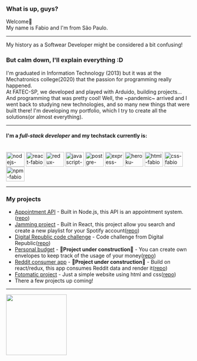### What is up, guys?
Welcome👋 
<br> My name is Fabio and I'm from São Paulo. 
***
 My history as a Softwear Developer might be considered a bit confusing!
### But calm down, I'll explain everything :D
 I'm graduated in Information Technology (2013) but it was at the Mechatronics college(2020) that the passion for programming really happened.
 <br>At FATEC-SP, we developed and played with Arduido, building projects... And programming that was pretty cool!
 Well, the ~pandemic~ arrived and I went back to studying new technologies, and so many new things that were built there!
 I'm developing my portfolio, which I try to create all the solutions(or almost everything).
 ***
 #### I'm a *full-stack developer* and my techstack currently is: 
<div style="display: inline-block"><br>
 <img align="center" alt="nodejs-fabio" height="40" width="50" src="https://cdn.jsdelivr.net/gh/devicons/devicon/icons/nodejs/nodejs-original.svg" />
 <img align="center" alt="react-fabio" height="40" width="50" src="https://cdn.jsdelivr.net/gh/devicons/devicon/icons/react/react-original-wordmark.svg" />
 <img align="center" alt="redux-fabio" height="40" width="50" src="https://cdn.jsdelivr.net/gh/devicons/devicon/icons/redux/redux-original.svg" />
 <img align="center" alt="javascript-fabio" height="40" width="50" src="https://cdn.jsdelivr.net/gh/devicons/devicon/icons/javascript/javascript-original.svg" />
 <img align="center" alt="postgre-fabio" height="40" width="50" src="https://cdn.jsdelivr.net/gh/devicons/devicon/icons/postgresql/postgresql-original.svg" />
 <img align="center" alt="express-fabio" height="40" width="50" src="https://cdn.jsdelivr.net/gh/devicons/devicon/icons/express/express-original.svg" />
 <img align="center" alt="heroku-fabio" height="40" width="50" src="https://cdn.jsdelivr.net/gh/devicons/devicon/icons/heroku/heroku-original.svg" />
 <img align="center" alt="html-fabio" height="40" width="50" src="https://cdn.jsdelivr.net/gh/devicons/devicon/icons/html5/html5-original.svg" />
 <img align="center" alt="css-fabio" height="40" width="50" src="https://cdn.jsdelivr.net/gh/devicons/devicon/icons/css3/css3-original.svg" />
 <img align="center" alt="npm-fabio" height="40" width="50" src="https://cdn.jsdelivr.net/gh/devicons/devicon/icons/npm/npm-original-wordmark.svg" />
</div>

***
### My projects

+ [Appointment API](https://ineeds-challenge-03-backend.herokuapp.com/) - Built in Node.js, this API is an appointment system.([repo](https://github.com/FabioAMQuintal/appointment-API-backend))
+ [Jamming project](https://jamming-project-fabio.herokuapp.com/) - Built in React, this project allow you search and create a new playlist for your Spotify account([repo](https://github.com/FabioAMQuintal/jamming))
+ [Digital Republic code challenge](https://digital-republic-fabio-quintal.herokuapp.com/) - Code challenge from Digital Republic([repo](https://github.com/FabioAMQuintal/digital-republic-challenge))
+ [Personal budget]() - **:construction:Project under construction:construction:** - You can create own envelopes to keep track of the usage of your money([repo](https://github.com/FabioAMQuintal/personalBudget)) 
+ [Reddit consumer app]() - **:construction:Project under construction:construction:** - Build on react/redux, this app consumes Reddit data and render it([repo](https://github.com/FabioAMQuintal/redditconsumer)) 
+ [Fotomatic project](https://fabioamquintal.github.io/Fotomatic/) - Just a simple website using html and css([repo](https://github.com/FabioAMQuintal/Fotomatic))
+ There a few projects up coming!
***
<div>
  <img height="165em" src="https://github-readme-stats.vercel.app/api/top-langs/?username=FabioAMQuintal&layout=compact&langs_count=8&theme=discord_old_blurple"/>
</div>


<!--
**FabioAMQuintal/FabioAMQuintal** is a ✨ _special_ ✨ repository because its `README.md` (this file) appears on your GitHub profile.

Here are some ideas to get you started:

- 🔭 I’m currently working on ...
- 🌱 I’m currently learning ...
- 👯 I’m looking to collaborate on ...
- 🤔 I’m looking for help with ...
- 💬 Ask me about ...
- 📫 How to reach me: ...
- 😄 Pronouns: ...
- ⚡ Fun fact: ...
-->
